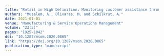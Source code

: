 ```yaml
---
title: "Retail in High Definition: Monitoring customer assistance through video analytics"
authors: "Musalem, A., Olivares, M. and Schilkrut, A."
date: 2021-01-01
venue: "Manufacturing & Service Operations Management"
volume: "23(5)"
pages: "1025-1042"
doi: "10.1287/msom.2020.0865"
link: "https://doi.org/10.1287/msom.2020.0865"
publication_type: "manuscript"
---
```

